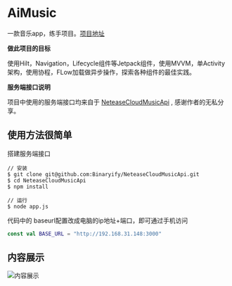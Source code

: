 # AiMusic

一款音乐app，练手项目。[项目地址](https://github.com/aidaole/AiMusic)

**做此项目的目标**

使用Hilt，Navigation，Lifecycle组件等Jetpack组件，使用MVVM，单Activity架构，使用协程，FLow加载做异步操作，探索各种组件的最佳实践。

**服务端接口说明**

项目中使用的服务端接口均来自于 [NeteaseCloudMusicApi](https://docs.neteasecloudmusicapi.binaryify.com/#/) , 感谢作者的无私分享。

## 使用方法很简单

搭建服务端接口

```shell
// 安装
$ git clone git@github.com:Binaryify/NeteaseCloudMusicApi.git
$ cd NeteaseCloudMusicApi
$ npm install

// 运行
$ node app.js
```

代码中的 baseurl配置改成电脑的ip地址+端口，即可通过手机访问

```kotlin
const val BASE_URL = "http://192.168.31.148:3000"
```

## 内容展示

![内容展示](./images/aimusic/2024-01-06-20-39-10.gif ':size=300')

